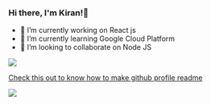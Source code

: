 ### Hi there, I'm Kiran!👋


- 🔭 I’m currently working on React js 
- 🌱 I’m currently learning Google Cloud Platform 
- 👯 I’m looking to collaborate on Node JS



<img src='https://github-readme-stats.vercel.app/api?username=kiranmurali93&&show_icons=true&title_color=fgffff&icon_color=fgffff&text_color=FFFFF&bg_color=0000'>

 [Check this out to know how to make github profile readme](https://kiranmurali93.github.io/blog/post/github_profile_readme/)


<img src = 'https://img.shields.io/twitter/follow/Kirannambair?style=social'>
